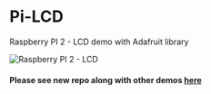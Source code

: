 # Pi-LCD
Raspberry PI 2 - LCD demo with Adafruit library

![Raspberry PI 2 - LCD](https://raw.githubusercontent.com/prashantkhandelwal/Pi-LCD/master/RaspberryPI2-LCD.png)

#### Please see new repo along with other demos [here](https://github.com/prashantkhandelwal/iot)
